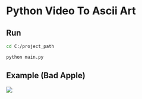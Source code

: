 # Python Video To Ascii Art

## Run

```bash
cd C:/project_path

python main.py
```

## Example (Bad Apple)

<img src="https://i.imgur.com/YflW1eA.gif">